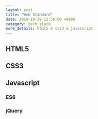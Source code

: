 ```yaml
---
layout: post
title: "Web Standard"
date: 2018-10-29 12:58:00 +0900
category: tech_stack
more_details: html5 & css3 & javascript
---
```


## HTML5

## CSS3

## Javascript

### ES6

### jQuery
